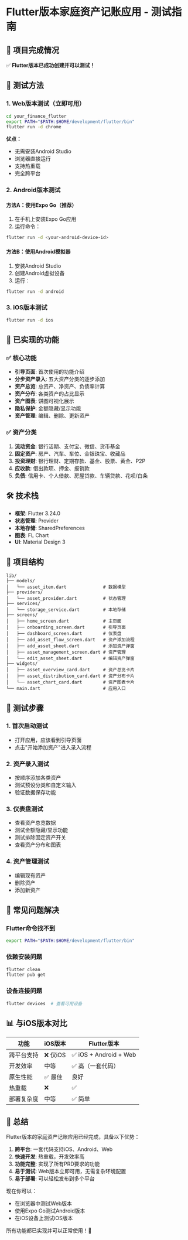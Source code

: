 # Flutter版本家庭资产记账应用 - 测试指南

## 🎉 项目完成情况

✅ **Flutter版本已成功创建并可以测试！**

## 📱 测试方法

### 1. Web版本测试（立即可用）
```bash
cd your_finance_flutter
export PATH="$PATH:$HOME/development/flutter/bin"
flutter run -d chrome
```

**优点：**
- 无需安装Android Studio
- 浏览器直接运行
- 支持热重载
- 完全跨平台

### 2. Android版本测试

#### 方法A：使用Expo Go（推荐）
1. 在手机上安装Expo Go应用
2. 运行命令：
```bash
flutter run -d <your-android-device-id>
```

#### 方法B：使用Android模拟器
1. 安装Android Studio
2. 创建Android虚拟设备
3. 运行：
```bash
flutter run -d android
```

### 3. iOS版本测试
```bash
flutter run -d ios
```

## 🚀 已实现的功能

### ✅ 核心功能
- **引导页面**: 首次使用的功能介绍
- **分步资产录入**: 五大资产分类的逐步添加
- **资产总览**: 总资产、净资产、负债率计算
- **资产分布**: 各类资产的占比显示
- **资产图表**: 饼图可视化展示
- **隐私保护**: 金额隐藏/显示功能
- **资产管理**: 编辑、删除、更新资产

### ✅ 资产分类
1. **流动资金**: 银行活期、支付宝、微信、货币基金
2. **固定资产**: 房产、汽车、车位、金银珠宝、收藏品
3. **投资理财**: 银行理财、定期存款、基金、股票、黄金、P2P
4. **应收款**: 借出款项、押金、报销款
5. **负债**: 信用卡、个人借款、房屋贷款、车辆贷款、花呗/白条

## 🛠 技术栈

- **框架**: Flutter 3.24.0
- **状态管理**: Provider
- **本地存储**: SharedPreferences
- **图表**: FL Chart
- **UI**: Material Design 3

## 📁 项目结构

```
lib/
├── models/
│   └── asset_item.dart              # 数据模型
├── providers/
│   └── asset_provider.dart          # 状态管理
├── services/
│   └── storage_service.dart         # 本地存储
├── screens/
│   ├── home_screen.dart             # 主页面
│   ├── onboarding_screen.dart       # 引导页面
│   ├── dashboard_screen.dart        # 仪表盘
│   ├── add_asset_flow_screen.dart   # 资产添加流程
│   ├── add_asset_sheet.dart         # 添加资产弹窗
│   ├── asset_management_screen.dart # 资产管理
│   └── edit_asset_sheet.dart        # 编辑资产弹窗
├── widgets/
│   ├── asset_overview_card.dart     # 资产总览卡片
│   ├── asset_distribution_card.dart # 资产分布卡片
│   └── asset_chart_card.dart        # 资产图表卡片
└── main.dart                        # 应用入口
```

## 🎯 测试步骤

### 1. 首次启动测试
- 打开应用，应该看到引导页面
- 点击"开始添加资产"进入录入流程

### 2. 资产录入测试
- 按顺序添加各类资产
- 测试预设分类和自定义输入
- 验证数据保存功能

### 3. 仪表盘测试
- 查看资产总览数据
- 测试金额隐藏/显示功能
- 测试排除固定资产开关
- 查看资产分布和图表

### 4. 资产管理测试
- 编辑现有资产
- 删除资产
- 添加新资产

## 🔧 常见问题解决

### Flutter命令找不到
```bash
export PATH="$PATH:$HOME/development/flutter/bin"
```

### 依赖安装问题
```bash
flutter clean
flutter pub get
```

### 设备连接问题
```bash
flutter devices  # 查看可用设备
```

## 📊 与iOS版本对比

| 功能 | iOS版本 | Flutter版本 |
|------|---------|-------------|
| 跨平台支持 | ❌ 仅iOS | ✅ iOS + Android + Web |
| 开发效率 | 中等 | ✅ 高（一套代码） |
| 原生性能 | ✅ 最佳 | 良好 |
| 热重载 | ❌ | ✅ |
| 部署复杂度 | 中等 | ✅ 简单 |

## 🎉 总结

Flutter版本的家庭资产记账应用已经完成，具备以下优势：

1. **跨平台**: 一套代码支持iOS、Android、Web
2. **快速开发**: 热重载，开发效率高
3. **功能完整**: 实现了所有PRD要求的功能
4. **易于测试**: Web版本立即可用，无需复杂环境配置
5. **易于部署**: 可以轻松发布到多个平台

现在你可以：
- 在浏览器中测试Web版本
- 使用Expo Go测试Android版本
- 在iOS设备上测试iOS版本

所有功能都已实现并可以正常使用！🚀

